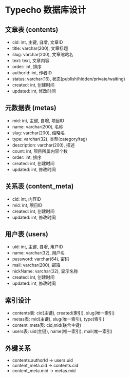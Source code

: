 # Typecho 数据库设计

## 文章表 (contents)
- cid: int, 主键, 自增, 文章ID
- title: varchar(200), 文章标题
- slug: varchar(200), 文章缩略名
- text: text, 文章内容
- order: int, 排序
- authorId: int, 作者ID
- status: varchar(16), 状态(publish/hidden/private/waiting)
- created: int, 创建时间
- updated: int, 修改时间

## 元数据表 (metas)
- mid: int, 主键, 自增, 项目ID
- name: varchar(200), 名称
- slug: varchar(200), 缩略名
- type: varchar(32), 类型(category/tag)
- description: varchar(200), 描述
- count: int, 项目所属内容个数
- order: int, 排序
- created: int, 创建时间
- updated: int, 修改时间

## 关系表 (content_meta)
- cid: int, 内容ID
- mid: int, 项目ID
- created: int, 创建时间
- updated: int, 修改时间

## 用户表 (users)
- uid: int, 主键, 自增, 用户ID
- name: varchar(32), 用户名
- password: varchar(64), 密码
- mail: varchar(200), 邮箱
- nickName: varchar(32), 显示名称
- created: int, 创建时间
- updated: int, 修改时间

## 索引设计
- contents表: cid(主键), created(索引), slug(唯一索引)
- metas表: mid(主键), slug(唯一索引), type(索引)
- content_meta表: cid,mid(联合主键)
- users表: uid(主键), name(唯一索引), mail(唯一索引)

## 外键关系
- contents.authorId -> users.uid
- content_meta.cid -> contents.cid
- content_meta.mid -> metas.mid